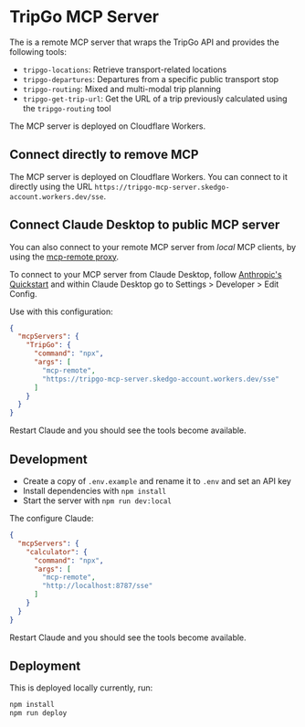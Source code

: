 # TripGo MCP Server

The is a remote MCP server that wraps the TripGo API and provides the following tools:

- `tripgo-locations`: Retrieve transport-related locations
- `tripgo-departures`: Departures from a specific public transport stop
- `tripgo-routing`: Mixed and multi-modal trip planning
- `tripgo-get-trip-url`: Get the URL of a trip previously calculated using the `tripgo-routing` tool

The MCP server is deployed on Cloudflare Workers.

## Connect directly to remove MCP

The MCP server is deployed on Cloudflare Workers. You can connect to it directly using the URL `https://tripgo-mcp-server.skedgo-account.workers.dev/sse`.

## Connect Claude Desktop to public MCP server

You can also connect to your remote MCP server from *local* MCP clients, by using the [mcp-remote proxy](https://www.npmjs.com/package/mcp-remote).

To connect to your MCP server from Claude Desktop, follow [Anthropic's Quickstart](https://modelcontextprotocol.io/quickstart/user) and within Claude Desktop go to Settings > Developer > Edit Config.

Use with this configuration:

```json
{
  "mcpServers": {
    "TripGo": {
      "command": "npx",
      "args": [
        "mcp-remote",
        "https://tripgo-mcp-server.skedgo-account.workers.dev/sse"
      ]
    }
  }
}
```

Restart Claude and you should see the tools become available.

## Development

- Create a copy of `.env.example` and rename it to `.env` and set an API key
- Install dependencies with `npm install`
- Start the server with `npm run dev:local`

The configure Claude:

```json
{
  "mcpServers": {
    "calculator": {
      "command": "npx",
      "args": [
        "mcp-remote",
        "http://localhost:8787/sse"
      ]
    }
  }
}
```

Restart Claude and you should see the tools become available.

## Deployment

This is deployed locally currently, run:

```bash
npm install
npm run deploy
```
